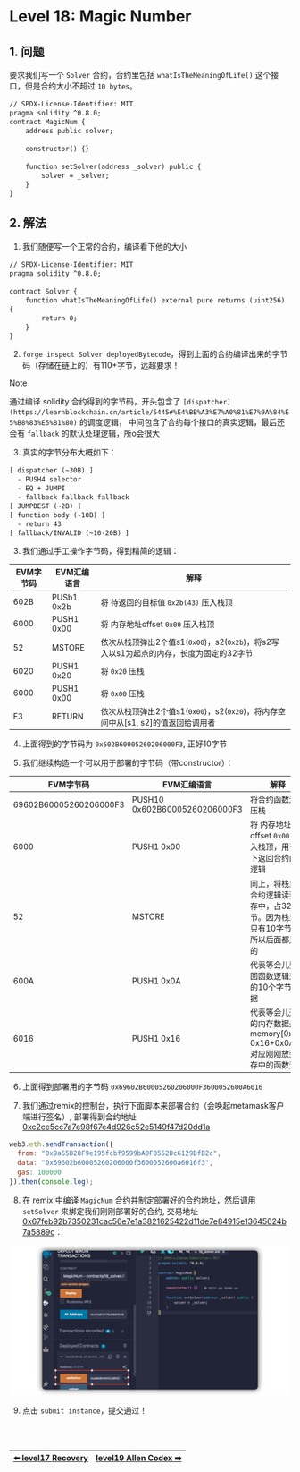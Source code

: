 # Level 18: Magic Number

## 1. 问题

要求我们写一个 `Solver` 合约，合约里包括 `whatIsTheMeaningOfLife()` 这个接口，但是合约大小不超过 `10 bytes`。

```solidity
// SPDX-License-Identifier: MIT
pragma solidity ^0.8.0;
contract MagicNum {
    address public solver;

    constructor() {}

    function setSolver(address _solver) public {
        solver = _solver;
    }
}
```

## 2. 解法

1. 我们随便写一个正常的合约，编译看下他的大小

```solidity
// SPDX-License-Identifier: MIT
pragma solidity ^0.8.0;

contract Solver {
    function whatIsTheMeaningOfLife() external pure returns (uint256) {
        return 0;
    }
}
```

2. `forge inspect Solver deployedBytecode`，得到上面的合约编译出来的字节码（存储在链上的）有110+字节，远超要求！

> [!NOTE]
> 通过编译 solidity 合约得到的字节码，开头包含了 `[dispatcher](https://learnblockchain.cn/article/5445#%E4%BB%A3%E7%A0%81%E7%9A%84%E5%B8%83%E5%B1%80)` 的调度逻辑， 中间包含了合约每个接口的真实逻辑，最后还会有 `fallback` 的默认处理逻辑，所o会很大


3. 真实的字节分布大概如下：
```
[ dispatcher (~30B) ]
  - PUSH4 selector
  - EQ + JUMPI
  - fallback fallback fallback
[ JUMPDEST (~2B) ]
[ function body (~10B) ]
  - return 43
[ fallback/INVALID (~10-20B) ]

```

3. 我们通过手工操作字节码，得到精简的逻辑：

|EVM字节码|EVM汇编语言|解释|
|--|--|--|
|602B|PUSb1 0x2b | 将 待返回的目标值 `0x2b(43)` 压入栈顶|
|6000|PUSH1 0x00 | 将 内存地址offset `0x00` 压入栈顶|
|52|MSTORE | 依次从栈顶弹出2个值s1(`0x00`)，s2(`0x2b`)，将s2写入以s1为起点的内存，长度为固定的32字节|
|6020|PUSH1 0x20 | 将 `0x20` 压栈|
|6000|PUSH1 0x00 | 将 `0x00` 压栈|
|F3|RETURN | 依次从栈顶弹出2个值s1(`0x00`)，s2(`0x20`)，将内存空间中从[s1, s2]的值返回给调用者|

4. 上面得到的字节码为 `0x602B60005260206000F3`, 正好10字节

5. 我们继续构造一个可以用于部署的字节码（带constructor）：

|EVM字节码|EVM汇编语言|解释|
|--|--|--|
|69602B60005260206000F3|PUSH10 0x602B60005260206000F3|将合约函数逻辑压栈|
|6000|PUSH1 0x00|将 内存地址offset `0x00` 压入栈顶，用于等下返回合约函数逻辑|
|52|MSTORE|同上，将栈里的合约逻辑读到内存中，占32字节。因为栈里面只有10字节，所以后面都是空的|
|600A|PUSH1 0x0A|代表等会儿要返回函数逻辑对应的10个字节数据|
|6016|PUSH1 0x16|代表等会儿返回的内存数据是 memory[0x16, 0x16+0x0A],对应刚刚放到内存中的函数逻辑|

6. 上面得到部署用的字节码 `0x69602B60005260206000F3600052600A6016`

7. 我们通过remix的控制台，执行下面脚本来部署合约（会唤起metamask客户端进行签名）, 部署得到合约地址 [0xc2ce5cc7a7e98f67e4d926c52e5149f47d20dd1a](https://sepolia.etherscan.io/address/0xc2ce5cc7a7e98f67e4d926c52e5149f47d20dd1a)

```javascript
web3.eth.sendTransaction({
  from: "0x9a65D28F9e195fcbf9599bA0F0552Dc6129DfB2c",
  data: "0x69602b60005260206000f3600052600a6016f3",
  gas: 100000
}).then(console.log);
```

8. 在 remix 中编译 `MagicNum` 合约并制定部署好的合约地址，然后调用 `setSolver` 来绑定我们刚刚部署好的合约, 交易地址 [0x67feb92b7350231cac56e7e1a3821625422d11de7e84915e13645624b7a5889c](https://sepolia.etherscan.io/tx/0x67feb92b7350231cac56e7e1a3821625422d11de7e84915e13645624b7a5889c)：

![](../../resources/img/level18/setSolver2.png)

9. 点击 `submit instance`，提交通过！

<br/>
<br/>

| [⬅️ level17 Recovery](../level17_recovery/README.md) | [level19 Allen Codex ➡️](../level19_allencodex/README.md) |
|:------------------------------|--------------------------:|
